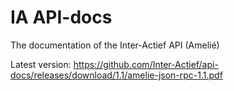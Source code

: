 # IA API-docs
The documentation of the Inter-Actief API (Amelié)

Latest version: https://github.com/Inter-Actief/api-docs/releases/download/1.1/amelie-json-rpc-1.1.pdf